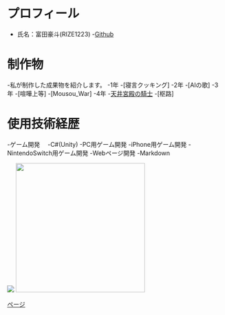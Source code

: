 &nbsp;

# プロフィール

- 氏名：富田豪斗(RIZE1223)
  -[Github](https://github.com/RIZE1223)


#  制作物
-私が制作した成果物を紹介します。
 -1年
  -[寝言クッキング]
 -2年
  -[AIの歌]
 -3年
  -[喧嘩上等]
  -[Mousou_War]
 -4年
  -[天井宮殿の騎士](pages/tenzyou.md)
  -[枢路]


#  使用技術経歴
-ゲーム開発
　-C#(Unity)
   -PC用ゲーム開発
   -iPhone用ゲーム開発
   -NintendoSwitch用ゲーム開発
-Webページ開発
 -Markdown  

![](./images/2021-09-16.png)
<img src="images/2021-09-16.png" width="300px">

[ページ](pages/test.md)
